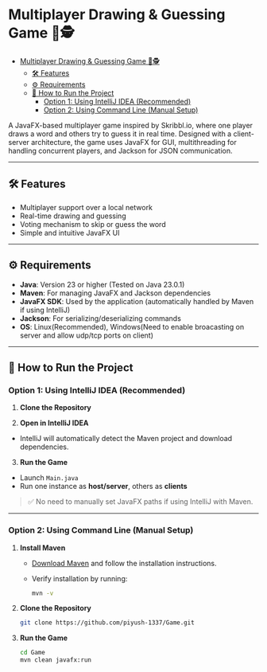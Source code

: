 # Multiplayer Drawing & Guessing Game 🎨🕵️

<!--toc:start-->
- [Multiplayer Drawing & Guessing Game 🎨🕵️](#multiplayer-drawing-guessing-game-🎨🕵️)
  - [🛠 Features](#🛠-features)
  - [⚙️ Requirements](#️-requirements)
  - [🚀 How to Run the Project](#🚀-how-to-run-the-project)
    - [Option 1: Using IntelliJ IDEA (Recommended)](#option-1-using-intellij-idea-recommended)
    - [Option 2: Using Command Line (Manual Setup)](#option-2-using-command-line-manual-setup)
<!--toc:end-->

A JavaFX-based multiplayer game inspired by Skribbl.io, where one player draws a word and others try to guess it in real time. Designed with a client-server architecture, the game uses JavaFX for GUI, multithreading for handling concurrent players, and Jackson for JSON communication.

---

## 🛠 Features

- Multiplayer support over a local network
- Real-time drawing and guessing
- Voting mechanism to skip or guess the word
- Simple and intuitive JavaFX UI

---

## ⚙️ Requirements

- **Java**: Version 23 or higher (Tested on Java 23.0.1)
- **Maven**: For managing JavaFX and Jackson dependencies
- **JavaFX SDK**: Used by the application (automatically handled by Maven if using IntelliJ)
- **Jackson**: For serializing/deserializing commands
- **OS**: Linux(Recommended), Windows(Need to enable broacasting on server and allow udp/tcp ports on client)

---

## 🚀 How to Run the Project

### Option 1: Using IntelliJ IDEA (Recommended)

1. **Clone the Repository**  

2. **Open in IntelliJ IDEA**  

- IntelliJ will automatically detect the Maven project and download dependencies.

3. **Run the Game**  

- Launch `Main.java`
- Run one instance as **host/server**, others as **clients**

> ✅ No need to manually set JavaFX paths if using IntelliJ with Maven.

---

### Option 2: Using Command Line (Manual Setup)

1. **Install Maven**  
   - [Download Maven](https://maven.apache.org/download.cgi) and follow the installation instructions.  
   - Verify installation by running:  

     ```bash
     mvn -v
     ```

2. **Clone the Repository**

   ```bash
   git clone https://github.com/piyush-1337/Game.git
   ```

3. **Run the Game**

   ```bash
   cd Game
   mvn clean javafx:run
   ```
